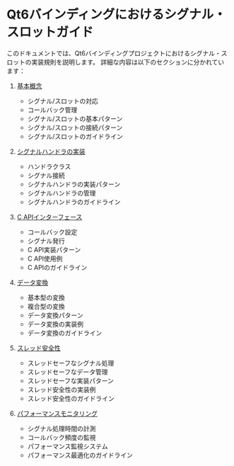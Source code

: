 # Qt6バインディングにおけるシグナル・スロットガイド

このドキュメントでは、Qt6バインディングプロジェクトにおけるシグナル・スロットの実装規則を説明します。
詳細な内容は以下のセクションに分かれています：

1. [基本概念](signal_slot/1_basic_concepts.md)
   - シグナル/スロットの対応
   - コールバック管理
   - シグナル/スロットの基本パターン
   - シグナル/スロットの接続パターン
   - シグナル/スロットのガイドライン

2. [シグナルハンドラの実装](signal_slot/2_signal_handler_implementation.md)
   - ハンドラクラス
   - シグナル接続
   - シグナルハンドラの実装パターン
   - シグナルハンドラの管理
   - シグナルハンドラのガイドライン

3. [C APIインターフェース](signal_slot/3_c_api_interface.md)
   - コールバック設定
   - シグナル発行
   - C API実装パターン
   - C API使用例
   - C APIのガイドライン

4. [データ変換](signal_slot/4_data_conversion.md)
   - 基本型の変換
   - 複合型の変換
   - データ変換パターン
   - データ変換の実装例
   - データ変換のガイドライン

5. [スレッド安全性](signal_slot/5_thread_safety.md)
   - スレッドセーフなシグナル処理
   - スレッドセーフなデータ管理
   - スレッドセーフな実装パターン
   - スレッド安全性の実装例
   - スレッド安全性のガイドライン

6. [パフォーマンスモニタリング](signal_slot/6_performance_monitoring.md)
   - シグナル処理時間の計測
   - コールバック頻度の監視
   - パフォーマンス監視システム
   - パフォーマンス最適化のガイドライン
